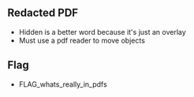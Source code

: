 ## Redacted PDF
- Hidden is a better word because it's just an overlay
- Must use a pdf reader to move objects

## Flag
- FLAG_whats_really_in_pdfs
